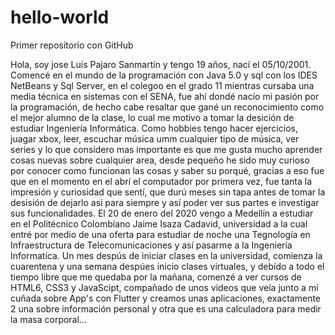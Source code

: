 # hello-world
Primer repositorio con GitHub

Hola, soy jose Luis Pajaro Sanmartín y tengo 19 años, nací el 05/10/2001. Comencé en el mundo de la programación con Java 5.0 y sql con los IDES NetBeans y Sql Server, en el colegoo en el grado 11 mientras cursaba una media técnica en sistemas con el SENA, fue ahí dondé nacío mi pasión por la programación, de hecho cabe resaltar que gané un reconocimiento como el mejor alumno de la clase, lo cual me motivo a tomar la desición de estudiar Ingeniería Informática. Como hobbies tengo hacer ejercicios, juagar xbox, leer, escuchar música umm cualquier tipo de música, ver series y lo que considero mas importante es que me gusta mucho aprender cosas nuevas sobre cualquier area, desde pequeño he sido muy curioso por conocer como funcionan las cosas y saber su porqué, gracias a eso fue que en el momento en el abrí el computador por primera vez, fue tanta la impresión y curiosidad que sentí, que durú meses sin tapa antes de tomar la desisión de dejarlo así para siempre y así poder ver sus partes e investigar sus funcionalidades.
El 20 de enero del 2020 vengo a Medellín a estudiar en el Politécnico Colombíano Jaime Isaza Cadavid, universidad a la cual entré por medio de una oferta para estudiar de noche una Tegnología en Infraestructura de Telecomunicaciones y así pasarme a la Ingeniería Informatíca.
Un mes despús de iniciar clases en la universidad, comienza la cuarentena y una semana despúes inicio clases virtuales, y debído a todo el tiempo libre que me quedaba por la mañana, comenzé a ver cursos de HTML6, CSS3 y JavaScipt, compañado de unos videos que veía junto a mi cuñada sobre App's con Flutter y creamos unas aplicaciones, exactamente 2 una sobre información personal y otra que es una calculadora para medir la masa corporal...
